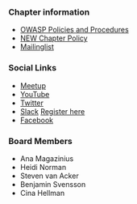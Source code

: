 ### Chapter information
* [OWASP Policies and Procedures](https://owasp.org/www-policy/)
* [NEW Chapter Policy](https://owasp.org/www-policy/operational/chapters)
* [Mailinglist](https://groups.google.com/a/owasp.org/forum/#!forum/gothenburg-chapter/) 

### Social Links
* [Meetup](https://www.meetup.com/OWASP-Goteborg-Meetup-Group/)
* [YouTube](http://www.youtube.com/user/owaspgbg)
* [Twitter](https://twitter.com/owaspgbg)
* [Slack](https://owasp.slack.com/) [Register here](https://join.slack.com/t/owasp/shared_invite/enQtNjExMTc3MTg0MzU4LTViMDg1MmJiMzMwZGUxZjgxZWQ1MTE0NTBlOTBhNjhhZDIzZTZiNmEwOTJlYjdkMzAxMGVhNDkwNDNiNjZiOWQ)
* [Facebook](https://www.facebook.com/owaspgbg/)

### Board Members
* Ana Magazinius
* Heidi Norman
* Steven van Acker
* Benjamin Svensson
* Cina Hellman
